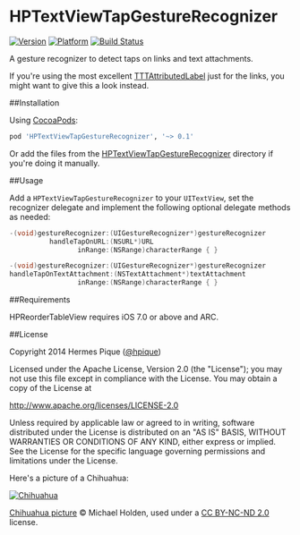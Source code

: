 HPTextViewTapGestureRecognizer
==============================

[![Version](https://cocoapod-badges.herokuapp.com/v/HPTextViewTapGestureRecognizer/badge.png)](http://cocoadocs.org/docsets/HPTextViewTapGestureRecognizer) [![Platform](https://cocoapod-badges.herokuapp.com/p/HPTextViewTapGestureRecognizer/badge.png)](http://cocoadocs.org/docsets/HPTextViewTapGestureRecognizer) [![Build Status](https://travis-ci.org/hpique/HPTextViewTapGestureRecognizer.png)](https://travis-ci.org/hpique/HPTextViewTapGestureRecognizer) 

A gesture recognizer to detect taps on links and text attachments.

If you're using the most excellent [TTTAttributedLabel](https://github.com/mattt/TTTAttributedLabel) just for the links, you might want to give this a look instead. 

##Installation

Using [CocoaPods](http://cocoapods.org/):

```ruby
pod 'HPTextViewTapGestureRecognizer', '~> 0.1'
```

Or add the files from the [HPTextViewTapGestureRecognizer](https://github.com/hpique/HPTextViewTapGestureRecognizer/tree/master/HPTextViewTapGestureRecognizer) directory if you're doing it manually.

##Usage

Add a `HPTextViewTapGestureRecognizer` to your `UITextView`, set the recognizer delegate and implement the following optional delegate methods as needed:

```objective-c
-(void)gestureRecognizer:(UIGestureRecognizer*)gestureRecognizer 
          handleTapOnURL:(NSURL*)URL
                 inRange:(NSRange)characterRange { }

-(void)gestureRecognizer:(UIGestureRecognizer*)gestureRecognizer
handleTapOnTextAttachment:(NSTextAttachment*)textAttachment
                 inRange:(NSRange)characterRange { }
```

##Requirements

HPReorderTableView requires iOS 7.0 or above and ARC. 

##License

 Copyright 2014 Hermes Pique ([@hpique](https://twitter.com/hpique))
 
 Licensed under the Apache License, Version 2.0 (the "License");
 you may not use this file except in compliance with the License.
 You may obtain a copy of the License at
 
 http://www.apache.org/licenses/LICENSE-2.0
 
 Unless required by applicable law or agreed to in writing, software
 distributed under the License is distributed on an "AS IS" BASIS,
 WITHOUT WARRANTIES OR CONDITIONS OF ANY KIND, either express or implied.
 See the License for the specific language governing permissions and
 limitations under the License.
 
Here's a picture of a Chihuahua: 
 
[![Chihuahua](https://raw.githubusercontent.com/hpique/HPTextViewTapGestureRecognizer/master/HPTextViewTapGestureRecognizerDemo/chihuahua@2x.jpg)](https://flic.kr/p/adh8TT)

[Chihuahua picture](https://flic.kr/p/adh8TT) &copy; Michael Holden, used under a [CC BY-NC-ND 2.0](https://creativecommons.org/licenses/by-nc-nd/2.0/) license.
